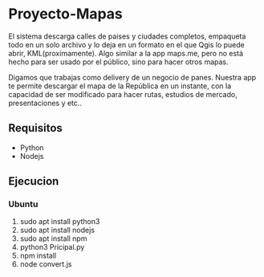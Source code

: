 # Proyecto-Mapas

El sistema descarga calles de paises y ciudades completos, empaqueta todo en un solo archivo y lo deja en un formato en el que Qgis lo puede abrir, KML(proximamente). Algo similar a la app maps.me, pero no está hecho para ser usado por el público, sino para hacer otros mapas.

Digamos que trabajas como delivery de un negocio de panes. Nuestra app te permite descargar el mapa de la República en un instante, con la capacidad de ser modificado para hacer rutas, estudios de mercado, presentaciones y etc..

## Requisitos

* Python
* Nodejs

## Ejecucion

### Ubuntu

1. sudo apt install python3
2. sudo apt install nodejs
3. sudo apt install npm
4. python3 Pricipal.py
5. npm install
6. node convert.js

